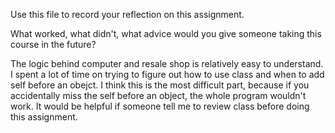 Use this file to record your reflection on this assignment. 

What worked, what didn't, what advice would you give someone taking this course in the future?


 The logic behind computer and resale shop is relatively easy to understand. I spent a lot of time on trying to figure out how to use class and when to add self before an obejct. I think this is the most difficult part, because if you accidentally miss the self before an object, the whole program wouldn't work. It would be helpful if someone tell me to review class before doing this assignment.